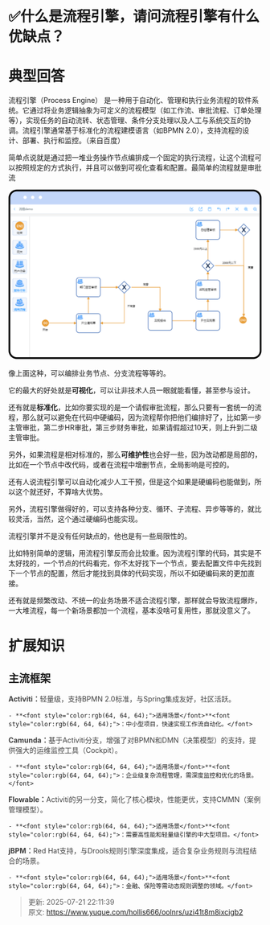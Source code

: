 # ✅什么是流程引擎，请问流程引擎有什么优缺点？

# 典型回答


流程引擎（Process Engine） 是一种用于自动化、管理和执行业务流程的软件系统。它通过将业务逻辑抽象为可定义的流程模型（如工作流、审批流程、订单处理等），实现任务的自动流转、状态管理、条件分支处理以及人工与系统交互的协调。流程引擎通常基于标准化的流程建模语言（如BPMN 2.0），支持流程的设计、部署、执行和监控。（来自百度）



简单点说就是通过把一堆业务操作节点编排成一个固定的执行流程，让这个流程可以按照规定的方式执行，并且可以做到可视化查看和配置。最简单的流程就是审批流



![1740290826240-90797a60-c7d7-4e59-b61c-dd72a6756eff.png](./img/h0zNlDPuYDq1rI7d/1740290826240-90797a60-c7d7-4e59-b61c-dd72a6756eff-903791.png)  
 

像上面这种，可以编排业务节点、分支流程等等的。



它的最大的好处就是**可视化**，可以让非技术人员一眼就能看懂，甚至参与设计。



还有就是**标准化**，比如你要实现的是一个请假审批流程，那么只要有一套统一的流程，那么就可以避免在代码中硬编码，因为流程帮你把他们编排好了，比如第一步主管审批，第二步HR审批，第三步财务审批，如果请假超过10天，则上升到二级主管审批。



另外，如果流程是相对标准的，那么**可维护性**也会好一些，因为改动都是局部的，比如在一个节点中改代码，或者在流程中增删节点，全局影响是可控的。



还有人说流程引擎可以自动化减少人工干预，但是这个如果是硬编码也能做到，所以这个就还好，不算啥大优势。



另外，流程引擎做得好的，可以支持各种分支、循环、子流程、异步等等的，就比较灵活，当然，这个通过硬编码也能实现。



流程引擎并不是没有任何缺点的，他也是有一些局限性的。



比如特别简单的逻辑，用流程引擎反而会比较重。因为流程引擎的代码，其实是不太好找的，一个节点的代码看完，你不太好找下一个节点，要去配置文件中先找到下一个节点的配置，然后才能找到具体的代码实现，所以不如硬编码来的更加直接。



还有就是频繁改动、不统一的业务场景不适合流程引擎，那样就会导致流程爆炸，一大堆流程，每一个新场景都加一个流程，基本没啥可复用性，那就没意义了。



# 扩展知识


## 主流框架


**<font style="color:rgb(64, 64, 64);">Activiti：</font>**<font style="color:rgb(64, 64, 64);">轻量级，支持BPMN 2.0标准，与Spring集成友好，社区活跃。</font>

    - **<font style="color:rgb(64, 64, 64);">适用场景</font>**<font style="color:rgb(64, 64, 64);">：中小型项目，快速实现工作流自动化。</font>

**<font style="color:rgb(64, 64, 64);"></font>**

**<font style="color:rgb(64, 64, 64);">Camunda：</font>**<font style="color:rgb(64, 64, 64);">基于Activiti分支，增强了对BPMN和DMN（决策模型）的支持，提供强大的运维监控工具（Cockpit）。</font>

    - **<font style="color:rgb(64, 64, 64);">适用场景</font>**<font style="color:rgb(64, 64, 64);">：企业级复杂流程管理，需深度监控和优化的场景。</font>

**<font style="color:rgb(64, 64, 64);"></font>**

**<font style="color:rgb(64, 64, 64);">Flowable：</font>**<font style="color:rgb(64, 64, 64);">Activiti的另一分支，简化了核心模块，性能更优，支持CMMN（案例管理模型）。</font>

    - **<font style="color:rgb(64, 64, 64);">适用场景</font>**<font style="color:rgb(64, 64, 64);">：需要高性能和轻量级引擎的中大型项目。</font>

**<font style="color:rgb(64, 64, 64);"></font>**

**<font style="color:rgb(64, 64, 64);">jBPM：</font>**<font style="color:rgb(64, 64, 64);">Red Hat支持，与Drools规则引擎深度集成，适合复杂业务规则与流程结合的场景。</font>

    - **<font style="color:rgb(64, 64, 64);">适用场景</font>**<font style="color:rgb(64, 64, 64);">：金融、保险等需动态规则调整的领域。</font>

  
 



> 更新: 2025-07-21 22:11:39  
> 原文: <https://www.yuque.com/hollis666/oolnrs/uzi41t8m8ixcigb2>